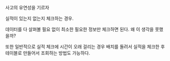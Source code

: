 사고의 유연성을 기르자  
  
실적이 있는지 없는지 체크하는 경우.  
  
데이터를 다 살펴볼 필요 없이 최소한 필요한 정보만 체크하면 된다. 왜 이 생각을 못했을까?  

또한 일반적으로 실적 체크에 시간이 오래 걸리는 경우 배치를 돌려서 실적을 체크한 후 테이블로 만들어서 조회하는 방법도 가능하다.  